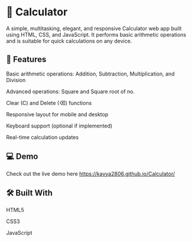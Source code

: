 # 🧮 Calculator

A simple, multitasking, elegant, and responsive Calculator web app built using HTML, CSS, and JavaScript. It performs basic arithmetic operations and is suitable for quick calculations on any device.

## 🔧 Features

Basic arithmetic operations: Addition, Subtraction, Multiplication, and Division

Advanced operations: Square and Square root of no.

Clear (C) and Delete (⌫) functions

Responsive layout for mobile and desktop

Keyboard support (optional if implemented)

Real-time calculation updates

## 💻 Demo

Check out the live demo here https://kavya2806.github.io/Calculator/

## 🛠️ Built With

HTML5

CSS3

JavaScript 
